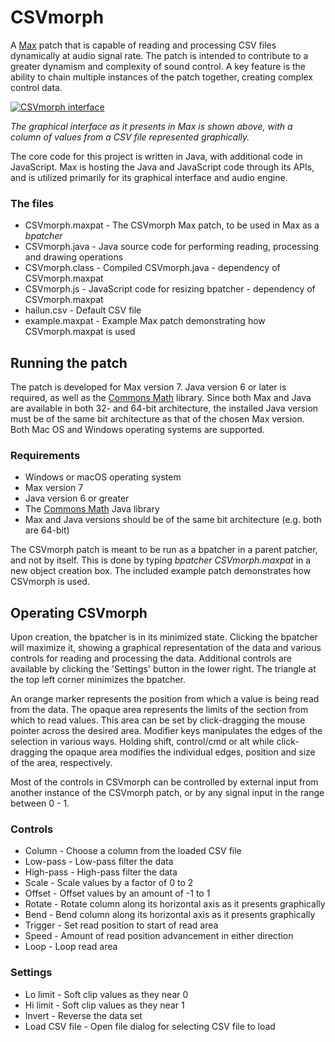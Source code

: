 # CSVmorph
A [Max](https://cycling74.com/products/max/) patch that is capable of reading and processing CSV files dynamically at audio signal rate. The patch is intended to contribute to a greater dynamism and complexity of sound control. A key feature is the ability to chain multiple instances of the patch together, creating complex control data.

[![CSVmorph interface](https://imgur.com/a/iK5Lm5i)](https://youtu.be/ChBopj9Q4lQ "CSVmorph interface")

*The graphical interface as it presents in Max is shown above, with a column of values from a CSV file represented graphically.*

The core code for this project is written in Java, with additional code in JavaScript. Max is hosting the Java and JavaScript code through its APIs, and is utilized primarily for its graphical interface and audio engine.

### The files

* CSVmorph.maxpat - The CSVmorph Max patch, to be used in Max as a *bpatcher*
* CSVmorph.java   - Java source code for performing reading, processing and drawing operations
* CSVmorph.class  - Compiled CSVmorph.java - dependency of CSVmorph.maxpat
* CSVmorph.js     - JavaScript code for resizing bpatcher - dependency of CSVmorph.maxpat
* hailun.csv      - Default CSV file
* example.maxpat  - Example Max patch demonstrating how CSVmorph.maxpat is used

## Running the patch

The patch is developed for Max version 7. Java version 6 or later is required, as well as the [Commons Math](http://commons.apache.org/proper/commons-math/index.html) library. Since both Max and Java are available in both 32- and 64-bit architecture, the installed Java version must be of the same bit architecture as that of the chosen Max version. Both Mac OS and Windows operating systems are supported.

### Requirements

* Windows or macOS operating system
* Max version 7
* Java version 6 or greater
* The [Commons Math](http://commons.apache.org/proper/commons-math/index.html) Java library
* Max and Java versions should be of the same bit architecture (e.g. both are 64-bit)

The CSVmorph patch is meant to be run as a bpatcher in a parent patcher, and not by itself. This is done by typing *bpatcher CSVmorph.maxpat* in a new object creation box. The included example patch demonstrates how CSVmorph is used.


## Operating CSVmorph

Upon creation, the bpatcher is in its minimized state. Clicking the bpatcher will maximize it, showing a graphical representation of the data and various controls for reading and processing the data. Additional controls are available by clicking the 'Settings' button in the lower right. The triangle at the top left corner minimizes the bpatcher.

An orange marker represents the position from which a value is being read from the data. The opaque area represents the limits of the section from which to read values. This area can be set by click-dragging the mouse pointer across the desired area. Modifier keys manipulates the edges of the selection in various ways. Holding shift, control/cmd or alt while click-dragging the opaque area modifies the individual edges, position and size of the area, respectively.

Most of the controls in CSVmorph can be controlled by external input from another instance of the CSVmorph patch, or by any signal input in the range between 0 - 1.

### Controls
* Column - Choose a column from the loaded CSV file
* Low-pass - Low-pass filter the data
* High-pass - High-pass filter the data
* Scale - Scale values by a factor of 0 to 2
* Offset - Offset values by an amount of -1 to 1
* Rotate - Rotate column along its horizontal axis as it presents graphically
* Bend - Bend column along its horizontal axis as it presents graphically
* Trigger - Set read position to start of read area
* Speed - Amount of read position advancement in either direction
* Loop - Loop read area

### Settings
* Lo limit - Soft clip values as they near 0
* Hi limit - Soft clip values as they near 1
* Invert - Reverse the data set
* Load CSV file - Open file dialog for selecting CSV file to load
